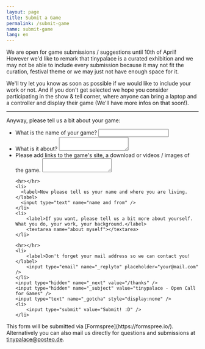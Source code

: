 ```yaml
---
layout: page
title: Submit a Game
permalink: /submit-game
name: submit-game
lang: en
---
```


We are open for game submissions / suggestions until 10th of April!  
However we'd like to remark that tinypalace is a curated exhibition and we may not be able to include every submission because it may not fit the curation, festival theme or we may just not have enough space for it.

We'll try let you know as soon as possible if we would like to include your work or not. And if you don't get selected we hope you consider participating in the show & tell corner, where anyone can bring a laptop and a controller and display their game (We'll have more infos on that soon!).

-----

Anyway, please tell us a bit about your game:

<form action="//formspree.io/tinypalace@posteo.de" method="POST">
<ul class="form">
    <li>
        <label>What is the name of your game?</label>
        <input type="text" name="game title" />
    </li>
    <li>
        <label>What is it about?</label>
        <textarea name="description"></textarea>
    </li>
    <li>
        <label>Please add links to the game's site, a download or videos / images of the game.</label>
        <textarea name="downloads, media, site"></textarea>
    </li>

    <hr></hr>
    <li>
      <label>Now please tell us your name and where you are living.</label>
      <input type="text" name="name and from" />
    </li>
    <li>
        <label>If you want, please tell us a bit more about yourself. What you do, your work, your background.</label>
        <textarea name="about myself"></textarea>
    </li>

    <hr></hr>
    <li>
        <label>Don't forget your mail address so we can contact you!</label>
        <input type="email" name="_replyto" placeholder="your@mail.com" />
    </li>
    <input type="hidden" name="_next" value="/thanks" />
    <input type="hidden" name="_subject" value="tinypalace - Open Call for Games" />
    <input type="text" name="_gotcha" style="display:none" />
    <li>
        <input type="submit" value="Submit! :D" />
    </li>
</ul>
</form>
This form will be submitted via [Formspree](https://formspree.io/). Alternatively you can also mail us directly for questions and submissions at <a href='mailt&#111;&#58;ti&#110;%7&#57;p&#97;lace&#64;p%&#54;F&#37;7&#51;&#37;7&#52;&#101;&#111;&#46;&#100;e'>tin<span style="display:none">REMOVETHIS</span>ypala&#99;e&#64;post&#101;o&#46;d&#101;</a>.
